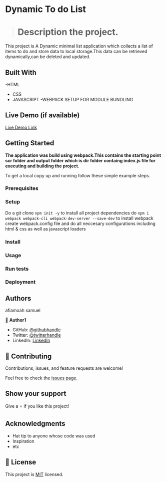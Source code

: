 
# Dynamic To do List

> # Description the project.
This project is A Dynamic minimal list application which collects a list of items to do and store data to
local storage.This data can be retrieved dynamically,can be deleted and updated.


## Built With

-HTML
- CSS
- JAVASCRIPT
-WEBPACK SETUP FOR MODULE BUNDLING

## Live Demo (if available)

[Live Demo Link](https://livedemo.com)


## Getting Started

**The application was build using webpack.This contains the starting point scr folder and output folder which is dir folder containg index.js file for executing and building the project.**


To get a local copy up and running follow these simple example steps.

### Prerequisites

### Setup
Do a git clone
`npm init -y` to install all project dependencies
do `npm i webpack webpack-cli webpack-dev-server --save-dev` to install webpack
create webpack.config file and do all neccesary configurations including html & css as well as javascript loaders

### Install

### Usage

### Run tests

### Deployment



## Authors
afiamoah samuel

👤 **Author1**

- GitHub: [@githubhandle](https://github.com/afiamoah)
- Twitter: [@twitterhandle](https://twitter.com/afiamoah)
- LinkedIn: [LinkedIn](https://linkedin.com/in/afiamoah)


## 🤝 Contributing

Contributions, issues, and feature requests are welcome!

Feel free to check the [issues page](../../issues/).

## Show your support

Give a ⭐️ if you like this project!

## Acknowledgments

- Hat tip to anyone whose code was used
- Inspiration
- etc

## 📝 License

This project is [MIT](./MIT.md) licensed.
